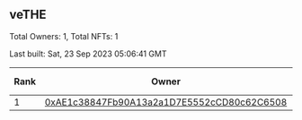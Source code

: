 ## veTHE

Total Owners: 1, Total NFTs: 1

Last built: Sat, 23 Sep 2023 05:06:41 GMT

| Rank | Owner | Voting Power | Influence | NFTs Id |
| --- | --- | --- | --- | --- |
  | 1 | [0xAE1c38847Fb90A13a2a1D7E5552cCD80c62C6508](https://debank.com/profile/0xAE1c38847Fb90A13a2a1D7E5552cCD80c62C6508?chain=bsc) | 2,484,635.365 | 3.28328% | 1 |